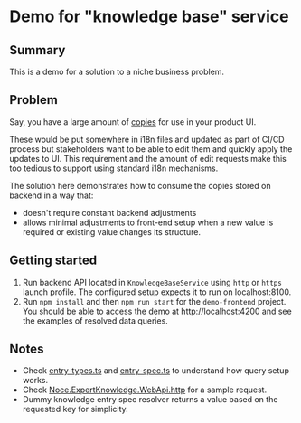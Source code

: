 # Demo for "knowledge base" service

## Summary 
This is a demo for a solution to a niche business problem.

## Problem
Say, you have a large amount of [copies](https://en.wikipedia.org/wiki/Copy_(publishing)) for use in your product UI.

These would be put somewhere in i18n files and updated as part of CI/CD process but stakeholders want to be able to edit them and quickly apply the updates to UI.
This requirement and the amount of edit requests make this too tedious to support using standard i18n mechanisms.

The solution here demonstrates how to consume the copies stored on backend in a way that:
- doesn't require constant backend adjustments
- allows minimal adjustments to front-end setup when a new value is required or existing value changes its structure.

## Getting started
1. Run backend API located in `KnowledgeBaseService` using `http` or `https` launch profile. The configured setup expects it to run on localhost:8100.
1. Run `npm install` and then `npm run start` for the `demo-frontend` project. You should be able to access the demo at http://localhost:4200 and see the examples of resolved data queries.


## Notes
- Check [entry-types.ts](demo-frontend/src/app/knowledge-base/query/entry-types.ts) and [entry-spec.ts](demo-frontend/src/app/knowledge-base/query/entry-specs.ts) to understand how query setup works.
- Check [Noce.ExpertKnowledge.WebApi.http](KnowledgeBaseService/Noce.ExpertKnowledge.WebApi/Noce.ExpertKnowledge.WebApi.http) for a sample request.
- Dummy knowledge entry spec resolver returns a value based on the requested key for simplicity.
